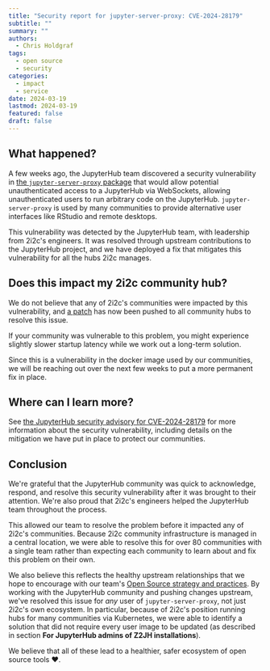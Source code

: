 ```yaml
---
title: "Security report for jupyter-server-proxy: CVE-2024-28179"
subtitle: ""
summary: ""
authors:
  - Chris Holdgraf
tags:
  - open source
  - security
categories:
  - impact
  - service
date: 2024-03-19
lastmod: 2024-03-19
featured: false
draft: false
---
```


## What happened?

A few weeks ago, the JupyterHub team discovered a security vulnerability in [the `jupyter-server-proxy` package](https://jupyter-server-proxy.readthedocs.io/en/latest/) that would allow potential unauthenticated access to a JupyterHub via WebSockets, allowing unauthenticated users to run arbitrary code on the JupyterHub.
`jupyter-server-proxy` is used by many communities to provide alternative user interfaces like RStudio and remote desktops.

This vulnerability was detected by the JupyterHub team, with leadership from 2i2c's engineers. It was resolved through upstream contributions to the JupyterHub project, and we have deployed a fix that mitigates this vulnerability for all the hubs 2i2c manages.

## Does this impact my 2i2c community hub?

We do not believe that any of 2i2c's communities were impacted by this vulnerability, and [a patch](https://github.com/2i2c-org/infrastructure/blob/f86d128a0d045163e72802f6df287a6f46d4b738/helm-charts/basehub/values.yaml#L296) has now been pushed to all community hubs to resolve this issue.

If your community was vulnerable to this problem, you might experience slightly slower startup latency while we work out a long-term solution.

Since this is a vulnerability in the docker image used by our communities, we will be reaching out over the next few weeks to put a more permanent fix in place.

## Where can I learn more?

See [the JupyterHub security advisory for CVE-2024-28179](https://github.com/jupyterhub/jupyter-server-proxy/security/advisories/GHSA-w3vc-fx9p-wp4v) for more information about the security vulnerability, including details on the mitigation we have put in place to protect our communities.

## Conclusion

We're grateful that the JupyterHub community was quick to acknowledge, respond, and resolve this security vulnerability after it was brought to their attention.
We're also proud that 2i2c's engineers helped the JupyterHub team throughout the process.

This allowed our team to resolve the problem before it impacted any of 2i2c's communities.
Because 2i2c community infrastructure is managed in a central location, we were able to resolve this for over 80 communities with a single team rather than expecting each community to learn about and fix this problem on their own.

We also believe this reflects the healthy upstream relationships that we hope to encourage with our team's [Open Source strategy and practices](https://compass.2i2c.org/open-source/).
By working with the JupyterHub community and pushing changes upstream, we've resolved this issue for _any_ user of `jupyter-server-proxy`, not just 2i2c's own ecosystem.
In particular, because of 2i2c's position running hubs for many communities via Kubernetes, we were able to identify a solution that did not require every user image to be updated (as described in section **For JupyterHub admins of Z2JH installations**).

We believe that all of these lead to a healthier, safer ecosystem of open source tools ❤️.
